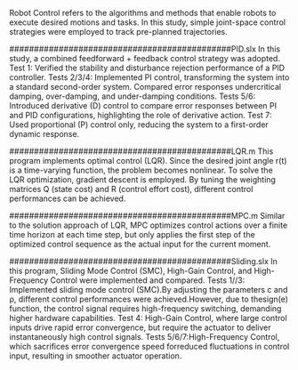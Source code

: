 Robot Control​ refers to the algorithms and methods that enable robots to execute desired motions and tasks. In this study, simple joint-space control strategies were employed to track pre-planned trajectories.

#############################################PID.slx
In this study, a combined ​feedforward + feedback control​ strategy was adopted.
​Test 1: Verified the ​stability and disturbance rejection performance​ of a PID controller.
​Tests 2/3/4: Implemented ​PI control, transforming the system into a standard second-order system. Compared error responses under ​critical damping, ​over-damping, and ​under-damping​ conditions.
​Tests 5/6: Introduced ​derivative (D) control​ to compare error responses between PI and PID configurations, highlighting the role of derivative action.
​Test 7: Used ​proportional (P) control only, reducing the system to a first-order dynamic response.

#############################################LQR.m
This program implements ​optimal control (LQR)​. Since the desired joint angle r(t) is a time-varying function, the problem becomes ​nonlinear. To solve the LQR optimization, ​gradient descent​ is employed. By tuning the weighting matrices Q (state cost) and R (control effort cost), different control performances can be achieved.

#############################################MPC.m
Similar to the solution approach of LQR, ​MPC optimizes control actions over a finite time horizon at each time step, but only applies the ​first step​ of the optimized control sequence as the actual input for the current moment.

#############################################Sliding.slx
In this program, Sliding Mode Control (SMC), High-Gain Control, and High-Frequency Control​ were implemented and compared.
Tests ​1//3​: Implemented ​sliding mode control (SMC)​.By adjusting the parameters ​c​ and ​ρ, different control performances were achieved.However, due to the ​sign(e)​​ function, the control signal requires ​high-frequency switching, demanding higher hardware capabilities.
Test ​4​: High-Gain Control, where large control inputs drive rapid error convergence, but require the actuator to deliver ​instantaneously high control signals.
Tests ​5/6/7:​ High-Frequency Control, which ​sacrifices error convergence speed​ for ​reduced fluctuations in control input, resulting in smoother actuator operation.
